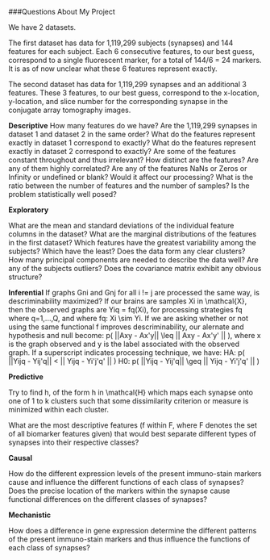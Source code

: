 
###Questions About My Project

We have 2 datasets. 

The first dataset has data for 1,119,299 subjects (synapses) and 144 features for each subject. Each 6 consecutive features, to our best guess, correspond to a single fluorescent marker, for a total of 144/6 = 24 markers. It is as of now unclear what these 6 features represent exactly. 

The second dataset has data for 1,119,299 synapses and an additional 3 features. These 3 features, to our best guess, correspond to the x-location, y-location, and slice number for the corresponding synapse in the conjugate array tomography images.


**Descriptive**
How many features do we have?
Are the 1,119,299 synapses in dataset 1 and dataset 2 in the same order?
What do the features represent exactly in dataset 1 correspond to exactly? 
What do the features represent exactly in dataset 2 correspond to exactly? 
Are some of the features constant throughout and thus irrelevant?
How distinct are the features? Are any of them highly correlated?
Are any of the features NaNs or Zeros or Infinity or undefined or blank? Would it affect our processing?
What is the ratio between the number of features and the number of samples? Is the problem statistically well posed?


**Exploratory** 

What are the mean and standard deviations of the individual feature columns in the dataset?
What are the marginal distributions of the features in the first dataset?
Which features have the greatest variability among the subjects? Which have the least?
Does the data form any clear clusters?
How many principal components are needed to describe the data well?
Are any of the subjects outliers?
Does the covariance matrix exhibit any obvious structure?


**Inferential** 
If graphs Gni and Gnj for all i != j are processed the same way, is descriminability maximized?
If our brains are samples Xi in \mathcal{X}, then the observed graphs are Yiq = fq(Xi), for processing strategies fq where q=1,...,Q, and where fq: Xi \sim Yi. If we are asking whether or not using the same functional f improves descriminability, our alernate and hypothesis and null become:
p( ||Axy - Ax'y|| \leq || Axy - Ax'y' || ), where x is the graph observed and y is the label associated with the observed graph. If a superscript indicates processing technique, we have:
HA: p( ||Yijq - Yij'q|| < || Yijq - Yi'j'q' || ) 
H0: p( ||Yijq - Yij'q|| \geq || Yijq - Yi'j'q' || )


**Predictive**

Try to find h, of the form h in \mathcal{H} which maps each synapse onto one of 1 to k clusters such that some dissimilarity criterion or measure is minimized within each cluster. 

What are the most descriptive features (f within F, where F denotes the set of all biomarker features given) that would best separate different types of synapses into their respective classes?  


**Causal** 

How do the different expression levels of the present immuno-stain markers cause and influence the different functions of each class of synapses? 
Does the precise location of the markers within the synapse cause functional differences on the different classes of synapses?


**Mechanistic** 

How does a difference in gene expression determine the different patterns of the present immuno-stain markers and thus influence the functions of each class of synapses?



